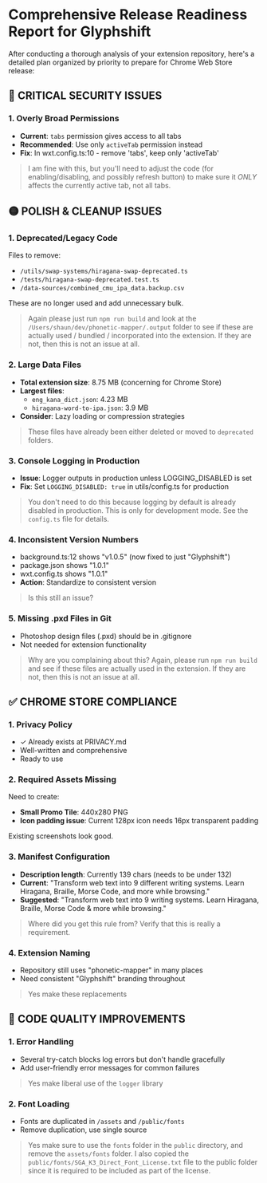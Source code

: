 # Comprehensive Release Readiness Report for Glyphshift

After conducting a thorough analysis of your extension repository, here's a detailed plan organized by priority to prepare for Chrome Web Store release:

## 🔴 CRITICAL SECURITY ISSUES

### 1. Overly Broad Permissions
- **Current**: `tabs` permission gives access to all tabs
- **Recommended**: Use only `activeTab` permission instead
- **Fix**: In wxt.config.ts:10 - remove 'tabs', keep only 'activeTab'

> I am fine with this, but you'll need to adjust the code (for enabling/disabling, and possibly refresh button) to make sure it *ONLY* affects the currently active tab, not all tabs.

## 🟡 POLISH & CLEANUP ISSUES

### 1. Deprecated/Legacy Code
Files to remove:
- `/utils/swap-systems/hiragana-swap-deprecated.ts`
- `/tests/hiragana-swap-deprecated.test.ts`
- `/data-sources/combined_cmu_ipa_data.backup.csv`

These are no longer used and add unnecessary bulk.

> Again please just run `npm run build` and look at the `/Users/shaun/dev/phonetic-mapper/.output` folder to see if these are actually used / bundled / incorporated into the extension. If they are not, then this is not an issue at all.

### 2. Large Data Files
- **Total extension size**: 8.75 MB (concerning for Chrome Store)
- **Largest files**:
  - `eng_kana_dict.json`: 4.23 MB
  - `hiragana-word-to-ipa.json`: 3.9 MB 
- **Consider**: Lazy loading or compression strategies

> These files have already been either deleted or moved to `deprecated` folders.


### 3. Console Logging in Production
- **Issue**: Logger outputs in production unless LOGGING_DISABLED is set
- **Fix**: Set `LOGGING_DISABLED: true` in utils/config.ts for production

> You don't need to do this because logging by default is already disabled in production. This is only for development mode. See the `config.ts` file for details.

### 4. Inconsistent Version Numbers
- background.ts:12 shows "v1.0.5" (now fixed to just "Glyphshift")
- package.json shows "1.0.1"
- wxt.config.ts shows "1.0.1"
- **Action**: Standardize to consistent version

> Is this still an issue?

### 5. Missing .pxd Files in Git
- Photoshop design files (.pxd) should be in .gitignore
- Not needed for extension functionality

> Why are you complaining about this? Again, please run `npm run build` and see if these files are actually used in the extension. If they are not, then this is not an issue at all.

## ✅ CHROME STORE COMPLIANCE

### 1. Privacy Policy
- ✓ Already exists at PRIVACY.md
- Well-written and comprehensive
- Ready to use

### 2. Required Assets Missing
Need to create:
- **Small Promo Tile**: 440x280 PNG
- **Icon padding issue**: Current 128px icon needs 16px transparent padding

Existing screenshots look good.

### 3. Manifest Configuration
- **Description length**: Currently 139 chars (needs to be under 132)
- **Current**: "Transform web text into 9 different writing systems. Learn Hiragana, Braille, Morse Code, and more while browsing."
- **Suggested**: "Transform web text into 9 writing systems. Learn Hiragana, Braille, Morse Code & more while browsing."

> Where did you get this rule from? Verify that this is really a requirement.

### 4. Extension Naming
- Repository still uses "phonetic-mapper" in many places
- Need consistent "Glyphshift" branding throughout

> Yes make these replacements

## 🔧 CODE QUALITY IMPROVEMENTS

### 1. Error Handling
- Several try-catch blocks log errors but don't handle gracefully
- Add user-friendly error messages for common failures

> Yes make liberal use of the `logger` library

### 2. Font Loading
- Fonts are duplicated in `/assets` and `/public/fonts`
- Remove duplication, use single source

> Yes make sure to use the `fonts` folder in the `public` directory, and remove the `assets/fonts` folder. I also copied the `public/fonts/SGA_K3_Direct_Font_License.txt` file to the public folder since it is required to be included as part of the license.

